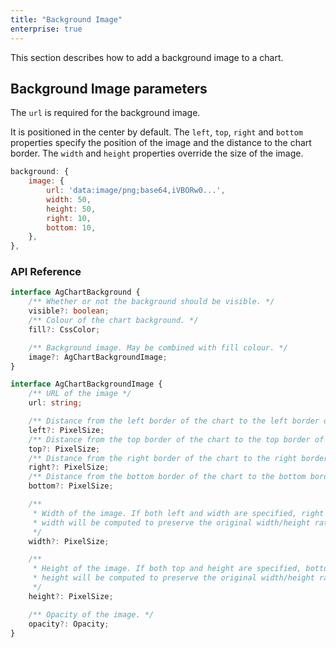 ```yaml
---
title: "Background Image"
enterprise: true
---
```


This section describes how to add a background image to a chart.

## Background Image parameters

The `url` is required for the background image.

It is positioned in the center by default. The `left`, `top`, `right` and `bottom` properties specify the position of the image and the distance to the chart border. The `width` and `height` properties override the size of the image.

```js
background: {
    image: {
        url: 'data:image/png;base64,iVBORw0...',
        width: 50,
        height: 50,
        right: 10,
        bottom: 10,
    },
},
```

<chart-example title='Background Image' name='background-image' type='generated' options='{ "enterprise": true }'></chart-example> 

### API Reference

<!-- TODO: replace with usual api reference component -->

```ts
interface AgChartBackground {
    /** Whether or not the background should be visible. */
    visible?: boolean;
    /** Colour of the chart background. */
    fill?: CssColor;

    /** Background image. May be combined with fill colour. */
    image?: AgChartBackgroundImage;
}

interface AgChartBackgroundImage {
    /** URL of the image */
    url: string;

    /** Distance from the left border of the chart to the left border of the image. If neither left nor right specified, the image is centred horizontally. */
    left?: PixelSize;
    /** Distance from the top border of the chart to the top border of the image. If neither top nor bottom specified, the image is centred vertically. */
    top?: PixelSize;
    /** Distance from the right border of the chart to the right border of the image. If neither left nor right specified, the image is centred horizontally. */
    right?: PixelSize;
    /** Distance from the bottom border of the chart to the bottom border of the image. If neither top nor bottom specified, the image is centred vertically. */
    bottom?: PixelSize;

    /**
     * Width of the image. If both left and width are specified, right is ignored. If only height is provided,
     * width will be computed to preserve the original width/height ratio. If neither is provided, the original width is used.
     */
    width?: PixelSize;

    /**
     * Height of the image. If both top and height are specified, bottom is ignored. If only width is provided,
     * height will be computed to preserve the original width/height ratio.  If neither is provided, the original height is used.
     */
    height?: PixelSize;

    /** Opacity of the image. */
    opacity?: Opacity;
}
```

<!-- <interface-documentation interfaceName='AgChartBackground' config='{ "showSnippets": false, "lookupRoot": "charts-api" }'></interface-documentation> -->
